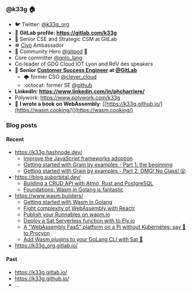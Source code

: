 ### @k33g 🏠

- 🐦 Twitter: [@k33g_org](https://twitter.com/k33g_org)
- 🦊 **GitLab profile: https://gitlab.com/k33g**
- 🦊 Senior CSE and Strategic CSM at GitLab
- ☸️ [Civo](https://www.civo.com/) Ambassador
- 🦸 Community Hero [@gitpod](https://twitter.com/gitpod) 🚀 
- Core committer [@golo_lang](https://twitter.com/golo_lang)
- Co-leader of GDG Cloud IOT Lyon and RdV des speakers
- 🧰 **Senior [Customer Success Engineer]([https://about.gitlab.com/handbook/customer-success/tam/segment/strategic/](https://about.gitlab.com/handbook/customer-success/csm/cse/)) at [@GitLab](https://twitter.com/gitlab)**
  - 🌩️ former CSO [@clever_cloud](https://twitter.com/clever_cloud)
  - :octocat: former SE [@github](https://twitter.com/github)
- **LinkedIn: https://www.linkedin.com/in/phcharriere/**
- Polywork: https://www.polywork.com/k33g
- 📘 **I wrote a book on WebAssembly**: [[https://k33g.github.io/](https://wasm.cooking/)](https://wasm.cooking/)

### Blog posts

#### Recent

- https://k33g.hashnode.dev/
  - [Improve the JavaScript frameworks adoption](https://k33g.hashnode.dev/improve-the-javascript-frameworks-adoption) 
  - [Getting started with Grain by examples - Part 1: the beginning](https://k33g.hashnode.dev/getting-started-with-grain-by-examples)
  - [Getting started with Grain by examples - Part 2: OMG! No Class! 😮](https://k33g.hashnode.dev/getting-started-with-grain-by-examples-1)
- https://blog.suborbital.dev/
  - [Building a CRUD API with Atmo, Rust and PostgreSQL](https://blog.suborbital.dev/building-a-crud-api-with-atmo-rust-and-postgresql)
  - [Foundations: Wasm in Golang is fantastic](https://blog.suborbital.dev/foundations-wasm-in-golang-is-fantastic) 
- https://www.wasm.builders/
  - [Getting started with Wasm in Golang](https://www.wasm.builders/k33g_org/getting-started-with-wasm-in-golang-23o5)
  - [Fight complexity of WebAssembly with Reactr](https://www.wasm.builders/k33g_org/fight-complexity-of-webassembly-with-reactr-222k)
  - [Publish your Runnables on wapm.io](https://www.wasm.builders/k33g_org/publish-your-runnables-on-wapmio-49k0)
  - [Deploy a Sat Serverless function with to Fly.io](https://www.wasm.builders/k33g_org/deploy-a-sat-serverless-function-with-to-flyio-35df)
  - [A "WebAssembly FaaS" platform on a Pi without Kubernetes: say 👋 to Procyon](https://www.wasm.builders/k33g_org/a-webassembly-faas-platform-on-a-pi-without-kubernetes-say-to-procyon-16hn)
  - [Add Wasm plugins to your GoLang CLI with Sat 🚀](https://www.wasm.builders/k33g_org/add-wasm-plugins-to-your-golang-cli-with-sat-484g)
- https://k33g_org.gitlab.io/

#### Past

- https://k33g.gitlab.io/
- https://k33g.github.io/
- ...


<!--
**k33g/k33g** is a ✨ _special_ ✨ repository because its `README.md` (this file) appears on your GitHub profile.

Here are some ideas to get you started:

- 🔭 I’m currently working on ...
- 🌱 I’m currently learning ...
- 👯 I’m looking to collaborate on ...
- 🤔 I’m looking for help with ...
- 💬 Ask me about ...
- 📫 How to reach me: ...
- 😄 Pronouns: ...
- ⚡ Fun fact: ...
-->
